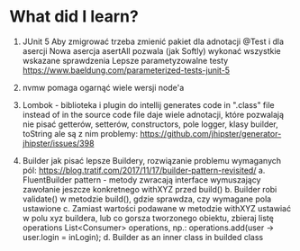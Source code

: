 # What did I learn?

1. JUnit 5
  Aby zmigrować trzeba zmienić pakiet dla adnotacji @Test i dla asercji
  Nowa asercja asertAll pozwala (jak Softly) wykonać wszystkie wskazane sprawdzenia
  Lepsze parametyzowalne testy
  https://www.baeldung.com/parameterized-tests-junit-5

2. nvmw pomaga ogarnąć wiele wersji node'a

3. Lombok - biblioteka i plugin do intellij
  generates code in ".class" file instead of in the source code file
  daje wiele adnotacji, które pozwalają nie pisać getterów, setterów, constructors, pole logger, klasy builder, toString
  ale są z nim problemy: https://github.com/jhipster/generator-jhipster/issues/398
  
 4. Builder
    jak pisać lepsze Buildery, rozwiązanie problemu wymaganych pól: https://blog.tratif.com/2017/11/17/builder-pattern-revisited/
    a. FluentBuilder pattern - metody zwracają interface wymuszający zawołanie jeszcze konkretnego withXYZ przed build()
    b. Builder robi validate() w metodzie build(), gdzie sprawdza, czy wymagane pola ustawione
    c. Zamiast wartości podawane w metodzie withXYZ ustawiać w polu xyz buildera, lub co gorsza tworzonego obiektu, zbieraj listę operations List<Consumer<BudowanaKlasa>> operations, np.: operations.add(user -> user.login = inLogin);
    d. Builder as an inner class in builded class
  
